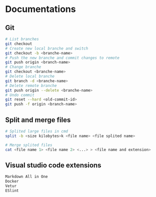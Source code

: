 # Documentations

## Git

```bash
# List branches
git checkout
# Create new local branche and switch
git checkout -b <branche-name>
# Push the new branche and commit changes to remote
git push origin <branch-name>
# Change branche
git checkout <branche-name>
# Delete local branche
git branch -d <branche-name>
# Delete remote branche
git push origin --delete <branche-name>
# Undo commit
git reset --hard <old-commit-id>
git push -f origin <branch-name>
```

## Split and merge files
```bash
# Splited large files in cmd
split -b <size kilobytes>k <file name> <file splited name>

# Merge splited files
cat <file name 1> <file name 2> <...> > <file name and extension>
```

## Visual studio code extensions

```txt
Markdown All in One
Docker
Vetur
ESlint
```
